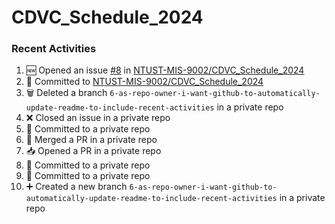 # CDVC_Schedule_2024

### Recent Activities
<!--START_SECTION:activity-->
1. 🆕 Opened an issue [#8](https://github.com/NTUST-MIS-9002/CDVC_Schedule_2024/issues/8) in [NTUST-MIS-9002/CDVC_Schedule_2024](https://github.com/NTUST-MIS-9002/CDVC_Schedule_2024)
2. 📝 Committed to [NTUST-MIS-9002/CDVC_Schedule_2024](https://github.com/NTUST-MIS-9002/CDVC_Schedule_2024/commit/378bf60f4758f364013ee8fcd5f2a205a008b8a1)
3. 🗑️ Deleted a branch `6-as-repo-owner-i-want-github-to-automatically-update-readme-to-include-recent-activities` in a private repo
4. ❌ Closed an issue in a private repo
5. 📝 Committed to a private repo
6. 🔀 Merged a PR in a private repo
7. 📥 Opened a PR in a private repo
8. 📝 Committed to a private repo
9. 📝 Committed to a private repo
10. ➕ Created a new branch `6-as-repo-owner-i-want-github-to-automatically-update-readme-to-include-recent-activities` in a private repo
<!--END_SECTION:activity-->
